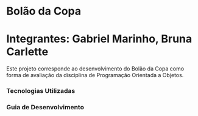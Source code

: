 # Bolão da Copa

# Integrantes: Gabriel Marinho, Bruna Carlette

Este projeto corresponde ao desenvolvimento do Bolão da Copa como forma de avaliação da disciplina de Programação Orientada a Objetos.

### Tecnologias Utilizadas


### Guia de Desenvolvimento


